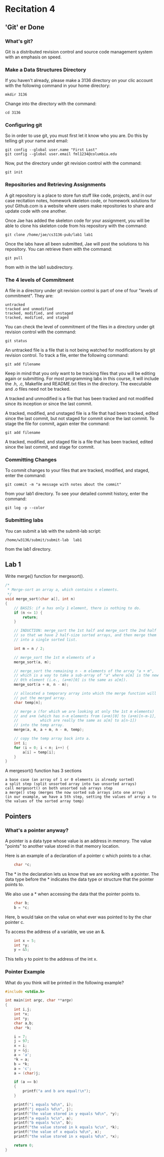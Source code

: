 # Recitation 4 #

## 'Git' er Done ##

### What's git? ###

Git is a distributed revision control and source code management system with an emphasis on speed.
    
### Make a Data Structures Directory ###

If you haven't already, please make a 3136 directory on your clic account with the following command in your home directory:

    mkdir 3136
    
Change into the directory with the command:

    cd 3136

### Configuring git ###

So in order to use git, you must first let it know who you are.  Do this by telling git your name and email:

    git config --global user.name "First Last" 
    git config --global user.email fml1234@columbia.edu

Now, put the directory under git revision control with the command:

    git init

### Repositories and Retrieving Assignments ###

A git repository is a place to store fun stuff like code, projects, and in our case recitation notes, homework skeleton code, or homework solutions for you!  Github.com is a website where users make repositories to share and update code with one another.

Once Jae has added the skeleton code for your assignment, you will be able to clone his skeleton code from his repository with the command:

    git clone /home/jae/cs3136-pub/lab1 lab1
    
Once the labs have all been submitted, Jae will post the solutions to his repository.  You can retrieve them with the command:

    git pull
    
from with in the lab1 subdirectory.

### The 4 levels of Commitment ###

A file in a directory under git revision control is part of one of four "levels of commitment".  They are:

    untracked
    tracked and unmodified
    tracked, modified, and unstaged
    tracked, modified, and staged

You can check the level of commitment of the files in a directory under git revision control with the command:

    git status

An untracked file is a file that is not being watched for modifications by git revision control.
To track a file, enter the following command:

    git add filename

Keep in mind that you only want to be tracking files that you will be editing again or submitting.  For most programming labs in this course, it will include the .h, .c, Makefile and README.txt files in the directory.  The executable and .o files need not be tracked.

A tracked and unmodified is a file that has been tracked and not modified since its inception or since the last commit.

A tracked, modified, and unstaged file is a file that had been tracked, edited since the last commit, but not staged for commit since the last commit.
To stage the file for commit, again enter the command:

    git add filename

A tracked, modified, and staged file is a file that has been tracked, edited since the last commit, and stage for commit.

### Committing Changes ###

To commit changes to your files that are tracked, modified, and staged, enter the command:

    git commit -m "a message with notes about the commit"
    
from your lab1 directory.
To see your detailed commit history, enter the command:

    git log -p --color

### Submitting labs ###

You can submit a lab with the submit-lab script:

    /home/w3136/submit/submit-lab  lab1

from the lab1 directory.

## Lab 1 ##

Write merge() function for mergesort().

```c
/*
 * Merge-sort an array a, which contains n elements.
 */
void merge_sort(char a[], int n)
{
    // BASIS: if a has only 1 element, there is nothing to do.
    if (n <= 1) {
        return;
    }

    // INDUCTION: merge_sort the 1st half and merge_sort the 2nd half 
    // so that we have 2 half-size sorted arrays, and then merge them 
    // into a single sorted list.

    int m = n / 2;

    // merge_sort the 1st m elements of a
    merge_sort(a, m);

    // merge_sort the remaining n - m elements of the array "a + m",
    // which is a way to take a sub-array of "a" where a[m] is the new 
    // 0th element (i.e., (a+m)[0] is the same as a[m]).
    merge_sort(a + m, n - m);

    // allocated a temporary array into which the merge function will 
    // put the merged array.
    char temp[n];

    // merge a (for which we are looking at only the 1st m elements)
    // and a+m (which has n-m elements from (a+m)[0] to (a+m)[n-m-1],
    //          which are really the same as a[m] to a[n-1])
    // into the temp array.
    merge(a, m, a + m, n - m, temp);

    // copy the temp array back into a.
    int i;
    for (i = 0; i < n; i++) {
        a[i] = temp[i];
    }
}
```
A mergesort() function has 3 sections

    a base case (an array of 1 or 0 elements is already sorted)
    a split step (split unsorted array into two unsorted arrays)
    call mergesort() on both unsorted sub arrays step
    a merge() step (merges the now sorted sub arrays into one array)
    (in our example, we have a 5th step, setting the values of array a to the values of the sorted array temp)

## Pointers ##

### What's a pointer anyway? ###

A pointer is a data type whose value is an address in memory.  The value "points" to another value stored in that memory location.

Here is an example of a declaration of a pointer c which points to a char.
```c
    char *c;
```
The * in the declaration lets us know that we are working with a pointer.
The data type before the * indicates the data type or structure that the pointer points to.

We also use a * when accessing the data that the pointer points to.
```c
    char b;
    b = *c;
```
Here, b would take on the value on what ever was pointed to by the char pointer c.

To access the address of a variable, we use an &.
```c
    int x = 5;
    int *y;
    y = &5;
```    
This tells y to point to the address of the int x.

### Pointer Example ###

What do you think will be printed in the following example?
```c
#include <stdio.h>

int main(int argc, char **argv)
{
    int i,j;
    int *x;
    int *y;
    char a,b;
    char *k;

    i = 7;
    j = 97;
    x = i;
    y = &j;
    a = 'a';
    *k = a;
    b = *k;
    a = 'c';
    a = (char)j;

    if (a == b)
    {
        printf("a and b are equal!\n");
    }

    printf("i equals %d\n", i);
    printf("j equals %d\n", j);
    printf("the value stored in y equals %d\n", *y);
    printf("a equals %c\n", a);
    printf("b equals %c\n", b);
    printf("the value stored in k equals %c\n", *k);
    printf("the value of x equals %d\n", x);
    printf("the value stored in x equals %d\n", *x);

    return 0;
}
```
